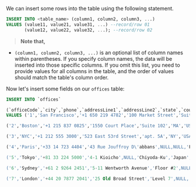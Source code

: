 We can insert some rows into the table using the following statement.
```sql
INSERT INTO <table_name> (column1, column2, column3, ...)
VALUES (value11, value21, value31, ...) --record/row 01
	   (value12, value22, value32, ...); --record/row 02
```
> **Note that,**
- `(column1, column2, column3, ...)` is an optional list of column names within parentheses. If you specify column names, the data will be inserted into those specific columns. If you omit this list, you need to provide values for all columns in the table, and the order of values should match the table's column order.

Now let's insert some fields on our `offices` table:
```sql
INSERT INTO `offices` 

(`officeCode`,`city`,`phone`,`addressLine1`,`addressLine2`,`state`,`country`,`postalCode`,`territory`) 
VALUES ('1','San Francisco','+1 650 219 4782','100 Market Street','Suite 300','CA','USA','94080','NA'),

('2','Boston','+1 215 837 0825','1550 Court Place','Suite 102','MA','USA','02107','NA'),

('3','NYC','+1 212 555 3000','523 East 53rd Street','apt. 5A','NY','USA','10022','NA'),

('4','Paris','+33 14 723 4404','43 Rue Jouffroy D\'abbans',NULL,NULL,'France','75017','EMEA'),

('5','Tokyo','+81 33 224 5000','4-1 Kioicho',NULL,'Chiyoda-Ku','Japan','102-8578','Japan'),

('6','Sydney','+61 2 9264 2451','5-11 Wentworth Avenue','Floor #2',NULL,'Australia','NSW 2010','APAC'),

('7','London','+44 20 7877 2041','25 Old Broad Street','Level 7',NULL,'UK','EC2N 1HN','EMEA');